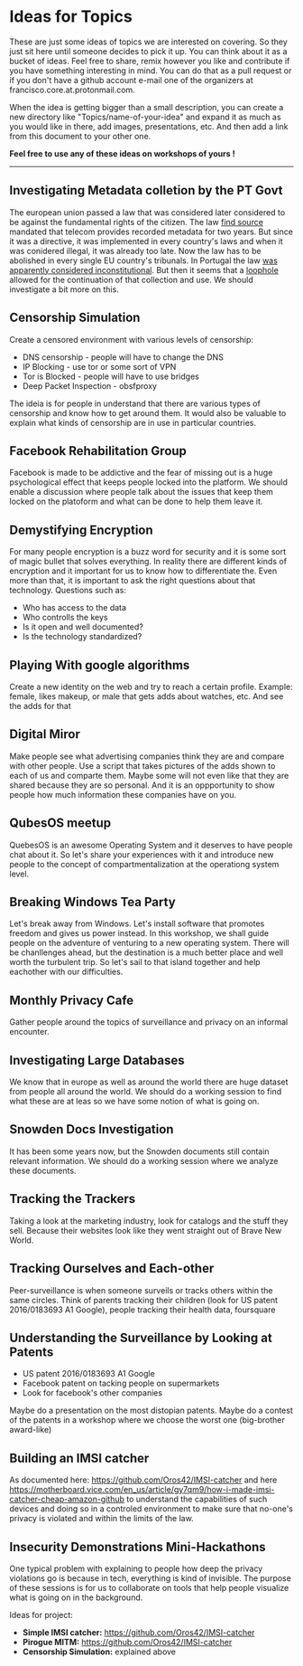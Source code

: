 # Ideas for Topics
These are just some ideas of topics we are interested on covering. So they just sit here until someone decides to pick it up. You can think about it as a bucket of ideas. Feel free to share, remix however you like and contribute if you have something interesting in mind. You can do that as a pull request or if you don't have a github account e-mail one of the organizers at francisco.core.at.protonmail.com.

When the idea is getting bigger than a small description, you can create a new directory like "Topics/name-of-your-idea" and expand it as much as you would like in there, add images, presentations, etc. And then add a link from this document to your other one.

**Feel free to use any of these ideas on workshops of yours !**

----------

## Investigating Metadata colletion by the PT Govt
The european union passed a law that was considered later considered to be against the fundamental rights of the citizen. The law [find source]() mandated that telecom provides recorded metadata for two years. But since it was a directive, it was implemented in every country's laws and when it was conidered illegal, it was already too late. Now the law has to be abolished in every single EU country's tribunals. In Portugal the law [was apparently considered inconstitutional](https://dre.pt/home/-/dre/70300353/details/maximized). But then it seems that a [loophole](https://dre.pt/pesquisa/-/search/108052020/details/normal) allowed for the continuation of that collection and use. We should investigate a bit more on this.

## Censorship Simulation
Create a censored environment with various levels of censorship:
  * DNS censorship - people will have to change the DNS
  * IP Blocking    - use tor or some sort of VPN
  * Tor is Blocked - people will have to use bridges
  * Deep Packet Inspection - obsfproxy

The ideia is for people in understand that there are various types of censorship and know how to get around them. It would also be valuable to explain what kinds of censorship are in use in particular countries.


## Facebook Rehabilitation Group
Facebook is made to be addictive and the fear of missing out is a huge psychological effect that keeps people locked into the platform. We should enable a discussion where people talk about the issues that keep them locked on the platoform and what can be done to help them leave it.


## Demystifying Encryption
For many people encryption is a buzz word for security and it is some sort of magic bullet that solves everything. In reality there are different kinds of encryption and it important for us to know how to differentiate the. Even more than that, it is important to ask the right questions about that technology. Questions such as:
  * Who has access to the data
  * Who controlls the keys
  * Is it open and well documented?
  * Is the technology standardized?

## Playing With google algorithms
Create a new identity on the web and try to reach a certain profile. Example: female, likes makeup, or male that gets adds about watches, etc. And see the adds for that

## Digital Miror
Make people see what advertising companies think they are and compare with other people. Use a script that takes pictures of the adds shown to each of us and comparte them. Maybe some will not even like that they are shared because they are so personal. And it is an oppportunity to show people how much information these companies have on you.

## QubesOS meetup
QuebesOS is an awesome Operating System and it deserves to have people chat about it. So let's share your experiences with it and introduce new people to the concept of compartmentalization at the operationg system level.

## Breaking Windows Tea Party
Let's break away from Windows. Let's install software that promotes freedom and gives us power instead. In this workshop, we shall guide people on the adventure of venturing to a new operating system. There will be chanllenges ahead, but the destination is a much better place and well worth the turbulent trip. So let's sail to that island together and help eachother with our difficulties.

## Monthly Privacy Cafe
Gather people around the topics of surveillance and privacy on an informal encounter.

## Investigating Large Databases
We know that in europe as well as around the world there are huge dataset from people all around the world. We should do a working session to find what these are at leas so we have some notion of what is going on.

## Snowden Docs Investigation
It has been some years now, but the Snowden documents still contain relevant information. We should do a working session where we analyze these documents.



## Tracking the Trackers

Taking a look at the marketing industry, look for catalogs and the stuff they sell. Because their websites look like they went straight out of Brave New World.



## Tracking Ourselves and Each-other

Peer-surveillance is when someone surveils or tracks others within the same circles. Think of parents tracking their children (look for US patent 2016/0183693 A1 Google), people tracking their health data, foursquare



## Understanding the Surveillance by Looking at Patents

* US patent 2016/0183693 A1 Google 
* Facebook patent on tacking people on supermarkets
* Look for facebook's other companies

Maybe do a presentation on the most distopian patents. Maybe do a contest of the patents in a workshop where we choose the worst one (big-brother award-like)


## Building an IMSI catcher
As documented here: https://github.com/Oros42/IMSI-catcher and here
https://motherboard.vice.com/en_us/article/gy7qm9/how-i-made-imsi-catcher-cheap-amazon-github
to understand the capabilities of such devices and doing so in a controled environment to make sure that no-one's privacy is violated and within the limits of the law.

## Insecurity Demonstrations Mini-Hackathons

One typical problem with explaining to people how deep the privacy violations go is because in tech, everything is kind of invisible. The purpose of these sessions is for us to collaborate on tools that help people visualize what is going on in the background.

Ideas for project:

* **Simple IMSI catcher:**  https://github.com/Oros42/IMSI-catcher
* **Pirogue MITM:**   https://github.com/Oros42/IMSI-catcher
* **Censorship Simulation:** explained above

